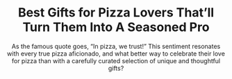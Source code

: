 ---
layout: post
title: Best Gifts for Pizza Lovers That’ll Turn Them Into A Seasoned Pro
subtitle: As the famous quote goes, “In pizza, we trust!” This sentiment resonates with every true pizza aficionado, and what better way to celebrate their love for pizza than with a carefully curated selection of unique and thoughtful gifts?
header-img: "img/post/2023/09/copied/medium_gifts_for_pizza_lovers_12e8e3e4cf.png"
header-style: text
permalink: "/gifts-for-pizza-lovers/"
catalog: true
tags:
  - Recipients 
  - Men
--- 
